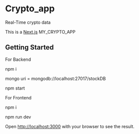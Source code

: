 # Crypto_app
Real-Time crypto data

This is a [Next.js](https://nextjs.org/) MY_CRYPTO_APP 
## Getting Started

For Backend

npm i

mongo uri = mongodb://localhost:27017/stockDB

npm start

For Frontend

npm i

npm run dev

Open [http://localhost:3000](http://localhost:3000) with your browser to see the result.

